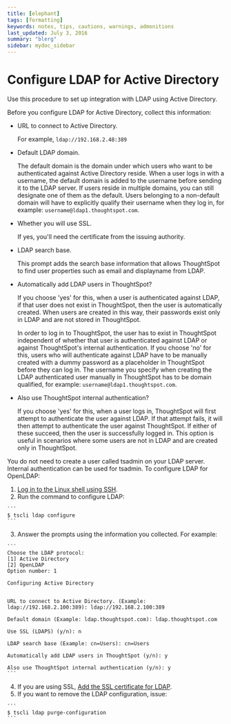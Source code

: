 ```yaml
---
title: [elephant]
tags: [formatting]
keywords: notes, tips, cautions, warnings, admonitions
last_updated: July 3, 2016
summary: "blerg"
sidebar: mydoc_sidebar
---
```

# Configure LDAP for Active Directory

Use this procedure to set up integration with LDAP using Active Directory.

Before you configure LDAP for Active Directory, collect this information:

-   URL to connect to Active Directory.

    For example, `ldap://192.168.2.48:389`

-   Default LDAP domain.

    The default domain is the domain under which users who want to be authenticated against Active Directory reside. When a user logs in with a username, the default domain is added to the username before sending it to the LDAP server. If users reside in multiple domains, you can still designate one of them as the default. Users belonging to a non-default domain will have to explicitly qualify their username when they log in, for example: `username@ldap1.thoughtspot.com`.

-   Whether you will use SSL.

    If yes, you'll need the certificate from the issuing authority.

-   LDAP search base.

    This prompt adds the search base information that allows ThoughtSpot to find user properties such as email and displayname from LDAP.

-   Automatically add LDAP users in ThoughtSpot?

    If you choose 'yes' for this, when a user is authenticated against LDAP, if that user does not exist in ThoughtSpot, then the user is automatically created. When users are created in this way, their passwords exist only in LDAP and are not stored in ThoughtSpot.

    In order to log in to ThoughtSpot, the user has to exist in ThoughtSpot independent of whether that user is authenticated against LDAP or against ThoughtSpot's internal authentication. If you choose 'no' for this, users who will authenticate against LDAP have to be manually created with a dummy password as a placeholder in ThoughtSpot before they can log in. The username you specify when creating the LDAP authenticated user manually in ThoughtSpot has to be domain qualified, for example: `username@ldap1.thoughtspot.com`.

-   Also use ThoughtSpot internal authentication?

    If you choose 'yes' for this, when a user logs in, ThoughtSpot will first attempt to authenticate the user against LDAP. If that attempt fails, it will then attempt to authenticate the user against ThoughtSpot. If either of these succeed, then the user is successfully logged in. This option is useful in scenarios where some users are not in LDAP and are created only in ThoughtSpot.


You do not need to create a user called tsadmin on your LDAP server. Internal authentication can be used for tsadmin. To configure LDAP for OpenLDAP:

1.   [Log in to the Linux shell using SSH](login_console.html#). 
2.   Run the command to configure LDAP: 

    ```
    $ tscli ldap configure
    ```

3.   Answer the prompts using the information you collected. For example: 

    ```
    Choose the LDAP protocol:
    [1] Active Directory
    [2] OpenLDAP
    Option number: 1
    
    Configuring Active Directory
    
    
    URL to connect to Active Directory. (Example: ldap://192.168.2.100:389): ldap://192.168.2.100:389
    
    Default domain (Example: ldap.thoughtspot.com): ldap.thoughtspot.com
    
    Use SSL (LDAPS) (y/n): n
    
    LDAP search base (Example: cn=Users): cn=Users
    
    Automatically add LDAP users in ThoughtSpot (y/n): y
    
    Also use ThoughtSpot internal authentication (y/n): y
    ```

4.   If you are using SSL, [Add the SSL certificate for LDAP](add_SSL_for_LDAP.html#). 
5.   If you want to remove the LDAP configuration, issue: 

    ```
    $ tscli ldap purge-configuration
    ```


